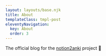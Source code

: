 ```yaml
---
layout: layouts/base.njk
title: About
templateClass: tmpl-post
eleventyNavigation:
  key: About
  order: 3
---
```


The official blog for the [notion2anki][0] project 💫

[0]: https://2anki.net/